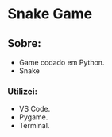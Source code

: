 # Snake Game
## Sobre:
 - Game codado em Python.
 - Snake
### Utilizei:
 - VS Code.
 - Pygame.
 - Terminal.
